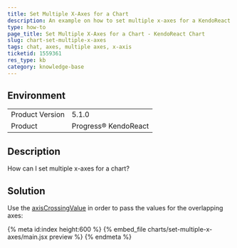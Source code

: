 ```yaml
---
title: Set Multiple X-Axes for a Chart
description: An example on how to set multiple x-axes for a KendoReact Chart.
type: how-to
page_title: Set Multiple X-Axes for a Chart - KendoReact Chart
slug: chart-set-multiple-x-axes
tags: chat, axes, multiple axes, x-axis
ticketid: 1559361
res_type: kb
category: knowledge-base
---
```


## Environment

<table>
	<tbody>
		<tr>
			<td>Product Version</td>
			<td>5.1.0</td>
		</tr>
		<tr>
			<td>Product</td>
			<td>Progress® KendoReact</td>
		</tr>
	</tbody>
</table>


## Description

How can I set multiple x-axes for a chart?

## Solution

Use the [axisCrossingValue](https://www.telerik.com/kendo-react-ui/components/charts/api/ChartCategoryAxisItemProps/#toc-axiscrossingvalue) in order to pass the values for the overlapping axes:

{% meta id:index height:600 %}
{% embed_file charts/set-multiple-x-axes/main.jsx preview %}
{% endmeta %}
